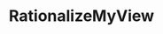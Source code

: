 ---
title: RationalizeMyView
crosslinks:
- ANormalDayInRussia
- nocontext
- GiraffeKhan
- finlandConspiracy
- manga
- solipsism
---